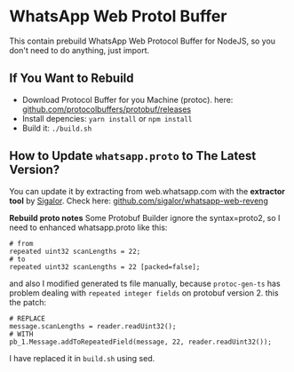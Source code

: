 # WhatsApp Web Protol Buffer

This contain prebuild WhatsApp Web Protocol Buffer for NodeJS, so you don't need to do anything, just import.

## If You Want to Rebuild

- Download Protocol Buffer for you Machine (protoc).
  here: [github.com/protocolbuffers/protobuf/releases](https://github.com/protocolbuffers/protobuf/releases)
- Install depencies:  `yarn install` or `npm install`
- Build it: `./build.sh`

## How to Update `whatsapp.proto` to The Latest Version?

You can update it by extracting from web.whatsapp.com with the **extractor tool** by [Sigalor](https://github.com/sigalor).
Check here: [github.com/sigalor/whatsapp-web-reveng](https://github.com/sigalor/whatsapp-web-reveng/tree/master/doc/spec/protobuf-extractor)

**Rebuild proto notes**
Some Protobuf Builder ignore the syntax=proto2, so I need to enhanced whatsapp.proto like this:
```
# from 
repeated uint32 scanLengths = 22;
# to
repeated uint32 scanLengths = 22 [packed=false];
```
and also I modified generated ts file manually, because `protoc-gen-ts` 
has problem dealing with `repeated integer fields` on protobuf version 2.
this the patch:
``` 
# REPLACE
message.scanLengths = reader.readUint32();
# WITH
pb_1.Message.addToRepeatedField(message, 22, reader.readUint32());
```
I have replaced it in `build.sh` using sed.
